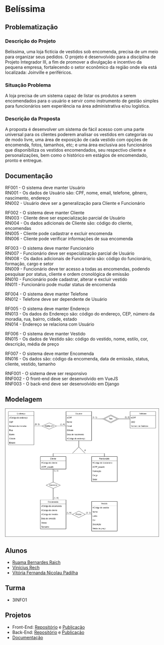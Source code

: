 # Belíssima

## Problematização

### Descrição do Projeto
Belíssima, uma loja fictícia de vestidos sob encomenda, precisa de um meio para organizar seus pedidos. O projeto é desenvolvido para a disciplina de Projeto Integrador III, a fim de promover a divulgação e incentivo da pequena empresa, fortalecendo o setor econômico da região onde ela está localizada: Joinville e periféricos. 

### Situação Problema
A loja precisa de um sistema capaz de listar os produtos a serem encomendados para o usuário e servir como instrumento de gestão simples para funcionários sem experiência na área administrativa e/ou logística.

### Descrição da Proposta
A proposta é desenvolver um sistema de fácil acesso com uma parte universal para os clientes poderem analisar os vestidos em categorias ou de modo livre, uma área de exposição de cada vestido com opções de encomenda, fotos, tamanhos, etc; e uma área exclusiva aos funcionários que disponibiliza os vestidos encomendados, seu respectivo cliente e personalizações, bem como o histórico em estágios de encomendado, pronto e entregue.

## Documentação

RF001 - O sistema deve manter Usuário\
RN001 - Os dados de Usuário são: CPF, nome, email, telefone, gênero, nascimento, endereço\
RN002 - Usuário deve ser a generalização para Cliente e Funcionário

RF002 - O sistema deve manter Cliente\
RN003 - Cliente deve ser especialização parcial de Usuário\
RN004 - Os dados adicionais de Cliente são: código do cliente, encomendas\
RN005 - Cliente pode cadastrar e excluir encomenda\
RN006 - Cliente pode verificar informações de sua encomenda

RF003 - O sistema deve manter Funcionário\
RN007 - Funcionário deve ser especialização parcial de Usuário\
RN008 - Os dados adicionais de Funcionário são: código do funcionário, formação, cargo e setor\
RN009 - Funcionário deve ter acesso a todas as encomendas, podendo pesquisar por status, cliente e ordem cronológica de emissão\
RN010 - Funcionário pode cadastrar, alterar e excluir vestido\
RN011 - Funcionário pode mudar status de encomenda

RF004 - O sistema deve manter Telefone\
RN012 - Telefone deve ser dependente de Usuário

RF005 - O sistema deve manter Endereço\
RN013 - Os dados do Endereço são: código do endereço, CEP, número da moradia, rua, bairro, cidade, estado\
RN014 - Endereço se relaciona com Usuário

RF006 - O sistema deve manter Vestido\
RN015 - Os dados de Vestido são: código do vestido, nome, estilo, cor, descrição, média de preço

RF007 - O sistema deve manter Encomenda\
RN016 - Os dados são: código da encomenda, data de emissão, status, cliente, vestido, tamanho

RNF001 - O sistema deve ser responsivo\
RNF002 - O front-end deve ser desenvolvido em VueJS\
RNF003 - O back-end deve ser desenvolvido em Django

## Modelagem

![Modelo conceitual do projeto](./img/belissima-modelo-de-classes-conceitual.drawio.png)

## Alunos
- [Ruama Bernardes Raich](https://github.com/bernardesraischruama)
- [Vinícius Rech](https://github.com/ViniRech)
- [Vitória Fernanda Nicolau Padilha](https://github.com/fernandapadilha)
  
## Turma
- 3INFO1

## Projetos
- Front-End: [Repositório](https://github.com/projeto-belissima/front-end.git) e [Publicação](https://front-end-zeta-snowy.vercel.app)
- Back-End: [Repositório](https://github.com/projeto-belissima/back-end.git) e [Publicação](https://belissima-j3it.onrender.com)
- [Documentação](https://github.com/projeto-belissima/documentacao.git)
